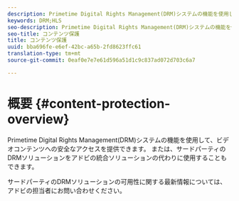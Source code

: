 ```yaml
---
description: Primetime Digital Rights Management(DRM)システムの機能を使用して、ビデオコンテンツへの安全なアクセスを提供できます。 または、サードパーティのDRMソリューションをアドビの統合ソリューションの代わりに使用することもできます。
keywords: DRM;HLS
seo-description: Primetime Digital Rights Management(DRM)システムの機能を使用して、ビデオコンテンツへの安全なアクセスを提供できます。 または、サードパーティのDRMソリューションをアドビの統合ソリューションの代わりに使用することもできます。
seo-title: コンテンツ保護
title: コンテンツ保護
uuid: bba696fe-e6ef-42bc-a65b-2fd8623ffc61
translation-type: tm+mt
source-git-commit: 0eaf0e7e7e61d596a51d1c9c837ad072d703c6a7

---
```



# 概要 {#content-protection-overview}

Primetime Digital Rights Management(DRM)システムの機能を使用して、ビデオコンテンツへの安全なアクセスを提供できます。 または、サードパーティのDRMソリューションをアドビの統合ソリューションの代わりに使用することもできます。

サードパーティのDRMソリューションの可用性に関する最新情報については、アドビの担当者にお問い合わせください。
